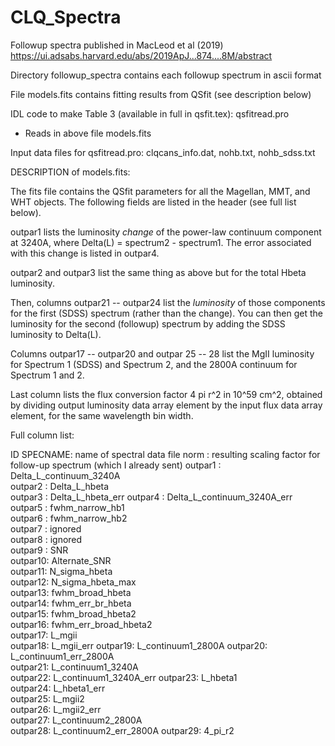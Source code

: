 # CLQ_Spectra
Followup spectra published in MacLeod et al (2019) https://ui.adsabs.harvard.edu/abs/2019ApJ...874....8M/abstract

Directory followup_spectra contains each followup spectrum in ascii format

File models.fits contains fitting results from QSfit (see description below)

IDL code to make Table 3 (available in full in qsfit.tex): qsfitread.pro
  * Reads in above file models.fits

Input data files for qsfitread.pro: clqcans_info.dat, nohb.txt, nohb_sdss.txt

DESCRIPTION of models.fits:

The fits file contains the QSfit parameters for all the Magellan, MMT, and WHT objects. The following fields are listed in the header (see full list below).  

outpar1 lists the luminosity *change* of the power-law continuum component at 3240A, where Delta(L) = spectrum2 - spectrum1. The error associated with this change is listed in outpar4. 

outpar2 and outpar3 list the same thing as above but for the total Hbeta luminosity.  

Then, columns outpar21 -- outpar24 list the *luminosity* of those components for the first (SDSS) spectrum (rather than the change).  You can then get the luminosity for the second (followup) spectrum by adding the SDSS luminosity to Delta(L).

Columns outpar17 -- outpar20 and outpar 25 -- 28 list the MgII luminosity for Spectrum 1 (SDSS) and Spectrum 2, and the 2800A continuum for Spectrum 1 and 2.

Last column lists the flux conversion factor 4 pi r^2 in 10^59 cm^2, obtained by dividing output luminosity data array element by the input flux data array element, for the same wavelength bin width. 

Full column list:

ID
SPECNAME: name of spectral data file
norm    : resulting scaling factor for follow-up spectrum  (which I already sent)
outpar1 : Delta_L_continuum_3240A     
outpar2 : Delta_L_hbeta    
outpar3 : Delta_L_hbeta_err 
outpar4 : Delta_L_continuum_3240A_err                                                      
outpar5 : fwhm_narrow_hb1                                                           
outpar6 : fwhm_narrow_hb2                                                           
outpar7 : ignored                                                             
outpar8 : ignored                                                      
outpar9 : SNR                                                                 
outpar10: Alternate_SNR                                                                
outpar11: N_sigma_hbeta                                                            
outpar12: N_sigma_hbeta_max                                                        
outpar13: fwhm_broad_hbeta                                                            
outpar14: fwhm_err_br_hbeta                                                        
outpar15: fwhm_broad_hbeta2                                                           
outpar16: fwhm_err_broad_hbeta2                                                       
outpar17: L_mgii                                                                
outpar18: L_mgii_err
outpar19: L_continuum1_2800A 
outpar20: L_continuum1_err_2800A                  
outpar21: L_continuum1_3240A                                                               
outpar22: L_continuum1_3240A_err
outpar23: L_hbeta1                                                                 
outpar24: L_hbeta1_err              
outpar25: L_mgii2                                                               
outpar26: L_mgii2_err                                                           
outpar27: L_continuum2_2800A                                                            
outpar28: L_continuum2_err_2800A
outpar29: 4_pi_r2 
